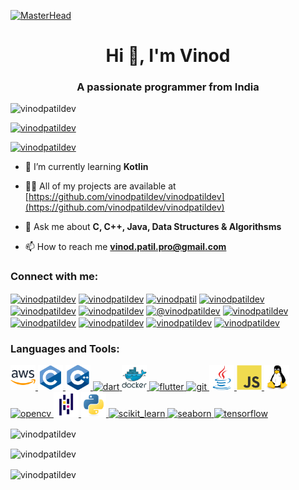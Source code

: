 [![MasterHead](https://user-images.githubusercontent.com/61724808/151920746-862614e1-ea4b-4a9f-834d-0674e0b2a5a0.png)](https://github.com/vinodpatildev/vinodpatildev)

<h1 align="center">Hi 👋, I'm Vinod</h1>
<h3 align="center">A passionate programmer from India</h3>
<!-- <img align="right" alt="Coding" width="400" src="https://i.pinimg.com/originals/19/5d/c4/195dc40a60cc61b20d06f86457fe611b.gif"> -->

<p align="left"> <img src="https://komarev.com/ghpvc/?username=vinodpatildev&label=Profile%20views&color=0e75b6&style=flat" alt="vinodpatildev" /> </p>

<p align="left"> <a href="https://github.com/vinodpatildev/vinodpatildev"><img src="https://github-profile-trophy.vercel.app/?username=vinodpatildev&row=1&column=6&theme=oldie" alt="vinodpatildev" /></a> </p>

<p align="left"> <a href="https://twitter.com/vinodpatildev" target="blank"><img src="https://img.shields.io/twitter/follow/vinodpatildev?logo=twitter&style=for-the-badge" alt="vinodpatildev" /></a> </p>

- 🌱 I’m currently learning **Kotlin**

- 👨‍💻 All of my projects are available at [https://github.com/vinodpatildev/vinodpatildev](https://github.com/vinodpatildev/vinodpatildev)

- 💬 Ask me about **C, C++, Java, Data Structures & Algorithsms**

- 📫 How to reach me **vinod.patil.pro@gmail.com**



<h3 align="left">Connect with me:</h3>
<p align="left">
<a href="https://dev.to/vinodpatildev" target="blank"><img align="center" src="https://raw.githubusercontent.com/rahuldkjain/github-profile-readme-generator/master/src/images/icons/Social/devto.svg" alt="vinodpatildev" height="30" width="40" /></a>
<a href="https://twitter.com/vinodpatildev" target="blank"><img align="center" src="https://raw.githubusercontent.com/rahuldkjain/github-profile-readme-generator/master/src/images/icons/Social/twitter.svg" alt="vinodpatildev" height="30" width="40" /></a>
<a href="https://linkedin.com/in/vinodpatildev" target="blank"><img align="center" src="https://raw.githubusercontent.com/rahuldkjain/github-profile-readme-generator/master/src/images/icons/Social/linked-in-alt.svg" alt="vinodpatil" height="30" width="40" /></a>
<a href="https://stackoverflow.com/users/vinodpatildev" target="blank"><img align="center" src="https://raw.githubusercontent.com/rahuldkjain/github-profile-readme-generator/master/src/images/icons/Social/stack-overflow.svg" alt="vinodpatildev" height="30" width="40" /></a>
<a href="https://kaggle.com/vinodpatildev" target="blank"><img align="center" src="https://raw.githubusercontent.com/rahuldkjain/github-profile-readme-generator/master/src/images/icons/Social/kaggle.svg" alt="vinodpatildev" height="30" width="40" /></a>
<a href="https://instagram.com/vinodpatildev" target="blank"><img align="center" src="https://raw.githubusercontent.com/rahuldkjain/github-profile-readme-generator/master/src/images/icons/Social/instagram.svg" alt="vinodpatildev" height="30" width="40" /></a>
<a href="https://medium.com/@vinodpatildev" target="blank"><img align="center" src="https://raw.githubusercontent.com/rahuldkjain/github-profile-readme-generator/master/src/images/icons/Social/medium.svg" alt="@vinodpatildev" height="30" width="40" /></a>
<a href="https://www.codechef.com/users/vinodpatildev" target="blank"><img align="center" src="https://cdn.jsdelivr.net/npm/simple-icons@3.1.0/icons/codechef.svg" alt="vinodpatildev" height="30" width="40" /></a>
<a href="https://www.hackerrank.com/vinodpatildev" target="blank"><img align="center" src="https://raw.githubusercontent.com/rahuldkjain/github-profile-readme-generator/master/src/images/icons/Social/hackerrank.svg" alt="vinodpatildev" height="30" width="40" /></a>
<a href="https://codeforces.com/profile/vinodpatildev" target="blank"><img align="center" src="https://raw.githubusercontent.com/rahuldkjain/github-profile-readme-generator/master/src/images/icons/Social/codeforces.svg" alt="vinodpatildev" height="30" width="40" /></a>
<a href="https://www.leetcode.com/vinodpatildev" target="blank"><img align="center" src="https://raw.githubusercontent.com/rahuldkjain/github-profile-readme-generator/master/src/images/icons/Social/leet-code.svg" alt="vinodpatildev" height="30" width="40" /></a>
<a href="https://auth.geeksforgeeks.org/user/vinodpatildev" target="blank"><img align="center" src="https://raw.githubusercontent.com/rahuldkjain/github-profile-readme-generator/master/src/images/icons/Social/geeks-for-geeks.svg" alt="vinodpatildev" height="30" width="40" /></a>
</p>

<h3 align="left">Languages and Tools:</h3>
<p align="left"> <a href="https://aws.amazon.com" target="_blank" rel="noreferrer"> <img src="https://raw.githubusercontent.com/devicons/devicon/master/icons/amazonwebservices/amazonwebservices-original-wordmark.svg" alt="aws" width="40" height="40"/> </a> <a href="https://www.cprogramming.com/" target="_blank" rel="noreferrer"> <img src="https://raw.githubusercontent.com/devicons/devicon/master/icons/c/c-original.svg" alt="c" width="40" height="40"/> </a> <a href="https://www.w3schools.com/cpp/" target="_blank" rel="noreferrer"> <img src="https://raw.githubusercontent.com/devicons/devicon/master/icons/cplusplus/cplusplus-original.svg" alt="cplusplus" width="40" height="40"/> </a> <a href="https://dart.dev" target="_blank" rel="noreferrer"> <img src="https://www.vectorlogo.zone/logos/dartlang/dartlang-icon.svg" alt="dart" width="40" height="40"/> </a> <a href="https://www.docker.com/" target="_blank" rel="noreferrer"> <img src="https://raw.githubusercontent.com/devicons/devicon/master/icons/docker/docker-original-wordmark.svg" alt="docker" width="40" height="40"/> </a> <a href="https://flutter.dev" target="_blank" rel="noreferrer"> <img src="https://www.vectorlogo.zone/logos/flutterio/flutterio-icon.svg" alt="flutter" width="40" height="40"/> </a> <a href="https://git-scm.com/" target="_blank" rel="noreferrer"> <img src="https://www.vectorlogo.zone/logos/git-scm/git-scm-icon.svg" alt="git" width="40" height="40"/> </a> <a href="https://www.java.com" target="_blank" rel="noreferrer"> <img src="https://raw.githubusercontent.com/devicons/devicon/master/icons/java/java-original.svg" alt="java" width="40" height="40"/> </a> <a href="https://developer.mozilla.org/en-US/docs/Web/JavaScript" target="_blank" rel="noreferrer"> <img src="https://raw.githubusercontent.com/devicons/devicon/master/icons/javascript/javascript-original.svg" alt="javascript" width="40" height="40"/> </a> <a href="https://www.linux.org/" target="_blank" rel="noreferrer"> <img src="https://raw.githubusercontent.com/devicons/devicon/master/icons/linux/linux-original.svg" alt="linux" width="40" height="40"/> </a> <a href="https://opencv.org/" target="_blank" rel="noreferrer"> <img src="https://www.vectorlogo.zone/logos/opencv/opencv-icon.svg" alt="opencv" width="40" height="40"/> </a> <a href="https://pandas.pydata.org/" target="_blank" rel="noreferrer"> <img src="https://raw.githubusercontent.com/devicons/devicon/2ae2a900d2f041da66e950e4d48052658d850630/icons/pandas/pandas-original.svg" alt="pandas" width="40" height="40"/> </a> <a href="https://www.python.org" target="_blank" rel="noreferrer"> <img src="https://raw.githubusercontent.com/devicons/devicon/master/icons/python/python-original.svg" alt="python" width="40" height="40"/> </a> <a href="https://scikit-learn.org/" target="_blank" rel="noreferrer"> <img src="https://upload.wikimedia.org/wikipedia/commons/0/05/Scikit_learn_logo_small.svg" alt="scikit_learn" width="40" height="40"/> </a> <a href="https://seaborn.pydata.org/" target="_blank" rel="noreferrer"> <img src="https://seaborn.pydata.org/_images/logo-mark-lightbg.svg" alt="seaborn" width="40" height="40"/> </a> <a href="https://www.tensorflow.org" target="_blank" rel="noreferrer"> <img src="https://www.vectorlogo.zone/logos/tensorflow/tensorflow-icon.svg" alt="tensorflow" width="40" height="40"/> </a> </p>

<!-- <h3 align="left">Support:</h3>
<p><a href="https://www.buymeacoffee.com/vinodpatildev"> <img align="left" src="https://cdn.buymeacoffee.com/buttons/v2/default-yellow.png" height="50" width="210" alt="vinodpatildev" /></a></p> -->

<p><img align="center" width="495" height="195" src="https://github-readme-stats.vercel.app/api/top-langs?username=vinodpatildev&show_icons=true&locale=en&layout=compact" alt="vinodpatildev" /></p>

<p><img align="center" src="https://github-readme-stats.vercel.app/api?username=vinodpatildev&show_icons=true&locale=en" alt="vinodpatildev" /></p>

<p><img align="center" src="https://github-readme-streak-stats.herokuapp.com/?user=vinodpatildev&" alt="vinodpatildev" /></p>

